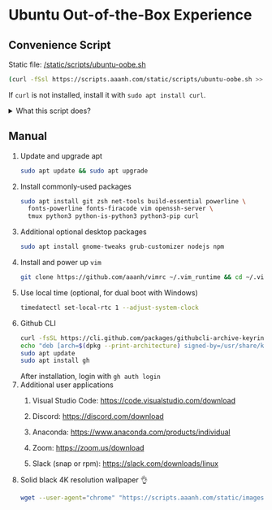 # Ubuntu Out-of-the-Box Experience

## Convenience Script

Static file: [/static/scripts/ubuntu-oobe.sh](/static/scripts/ubuntu-oobe.sh)

```bash
(curl -fSsl https://scripts.aaanh.com/static/scripts/ubuntu-oobe.sh >> ubuntu-oobe.sh && chmod 700 ubuntu-oobe.sh && bash ubuntu-oobe.sh && rm ubuntu-oobe.sh)
```

If `curl` is not installed, install it with `sudo apt install curl`.

<details>
    <summary>What this script does?</summary>
    <ul>
        <li>Use apt to update and upgrade</li>
        <li>Install packages: git, zsh, net-tools, build-essential, powerline, fonts-powerline, fonts-firacode, vim, openssh-server, tmux, python3, python-is-python3 python3-pip.</li>
        <li>Set up and configure zsh, oh-my-zsh, zsh-highlighting, zsh theme.</li>
    </ul>
</details>

## Manual

1. Update and upgrade apt
    ```sh
    sudo apt update && sudo apt upgrade
    ```
1. Install commonly-used packages
    ```sh
    sudo apt install git zsh net-tools build-essential powerline \
      fonts-powerline fonts-firacode vim openssh-server \
      tmux python3 python-is-python3 python3-pip curl
    ```
1. Additional optional desktop packages
    ```sh
    sudo apt install gnome-tweaks grub-customizer nodejs npm
    ```
1. Install and power up `vim`
    ```sh
    git clone https://github.com/aaanh/vimrc ~/.vim_runtime && cd ~/.vim_runtime && ./install_awesome_vimrc.sh
    ```
1. Use local time (optional, for dual boot with Windows)
    ```sh
    timedatectl set-local-rtc 1 --adjust-system-clock
    ```
1. Github CLI
    ```sh
    curl -fsSL https://cli.github.com/packages/githubcli-archive-keyring.gpg | sudo dd of=/usr/share/keyrings/githubcli-archive-keyring.gpg
    echo "deb [arch=$(dpkg --print-architecture) signed-by=/usr/share/keyrings/githubcli-archive-keyring.gpg] https://cli.github.com/packages stable main" | sudo tee /etc/apt/sources.list.d/github-cli.list > /dev/null
    sudo apt update
    sudo apt install gh
    ```
    After installation, login with `gh auth login`
1. Additional user applications
   1. Visual Studio Code: <https://code.visualstudio.com/download>

   1.  Discord: <https://discord.com/download>

   1.  Anaconda: <https://www.anaconda.com/products/individual>

   1.  Zoom: <https://zoom.us/download>

   1.  Slack (snap or rpm): <https://slack.com/downloads/linux>
1.  Solid black 4K resolution wallpaper 👌
    ```sh
    wget --user-agent="chrome" "https://scripts.aaanh.com/static/images/black-solid-4k.png" -O ~/
    ```
